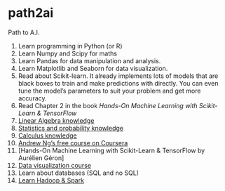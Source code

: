 # path2ai
Path to A.I.

1. Learn programming in Python (or R)
1. Learn Numpy and Scipy for maths
1. Learn Pandas for data manipulation and analysis.
1. Learn Matplotlib and Seaborn for data visualization.
1. Read about Scikit-learn. It already implements lots of models that are black boxes to train and make predictions with directly. You can even tune the model’s parameters to suit your problem and get more accuracy.
1. Read Chapter 2 in the book *Hands-On Machine Learning with Scikit-Learn & TensorFlow*
1. [Linear Algebra knowledge](https://ocw.mit.edu/courses/mathematics/18-06-linear-algebra-spring-2010/)
1. [Statistics and probability knowledge](https://www.khanacademy.org/math/statistics-probability)
1. [Calculus knowledge](https://www.youtube.com/playlist?list=PLZHQObOWTQDMsr9K-rj53DwVRMYO3t5Yr)
1. [Andrew Ng’s free course on Coursera](https://www.coursera.org/learn/machine-learning)
1. [Hands-On Machine Learning with Scikit-Learn & TensorFlow by Aurélien Géron]
1. [Data visualization course](https://www.edx.org/course/data-visualization-a-practical-approach-for-absolute-beginners-0)
1. Learn about databases (SQL and no SQL)
1. [Learn Hadoop & Spark](https://www.udemy.com/share/1000lU)



